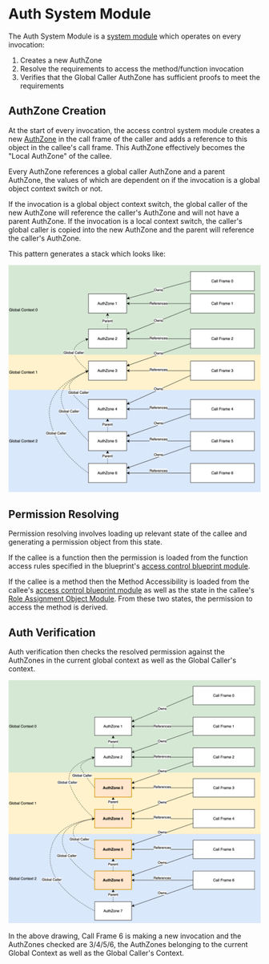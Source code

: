 # Auth System Module

The Auth System Module is a [system module](../../architecture/system/system_modules.md) which operates
on every invocation:
1. Creates a new AuthZone
2. Resolve the requirements to access the method/function invocation
3. Verifies that the Global Caller AuthZone has sufficient proofs to meet the requirements

## AuthZone Creation

At the start of every invocation, the access control system module creates a new
[AuthZone](authzone.md) in the call frame of the caller and adds a reference to this object
in the callee's call frame. This AuthZone effectively becomes the "Local AuthZone" of the callee.

Every AuthZone references a global caller AuthZone and a parent AuthZone, the values of which
are dependent on if the invocation is a global object context switch or not.

If the invocation is a global object context switch, the global caller of the new AuthZone
will reference the caller's AuthZone and will not have a parent AuthZone. If the invocation
is a local context switch, the caller's global caller is copied into the new AuthZone and the
parent will reference the caller's AuthZone.

This pattern generates a stack which looks like:

![](auth_stack.drawio.svg)

## Permission Resolving

Permission resolving involves loading up relevant state of the callee and generating a permission
object from this state.

If the callee is a function then the permission is loaded from the function access rules
specified in the blueprint's [access control blueprint module](blueprint_module.md).

If the callee is a method then the Method Accessibility is loaded from the callee's
[access control blueprint module](blueprint_module.md) as well as the state in the callee's
[Role Assignment Object Module](role_assignment.md). From these two states, the permission to
access the method is derived.

## Auth Verification

Auth verification then checks the resolved permission against the AuthZones in the current
global context as well as the Global Caller's context.

![](auth_zones.drawio.svg)

In the above drawing, Call Frame 6 is making a new invocation and the AuthZones checked are
3/4/5/6, the AuthZones belonging to the current Global Context as well as the Global Caller's
Context.

